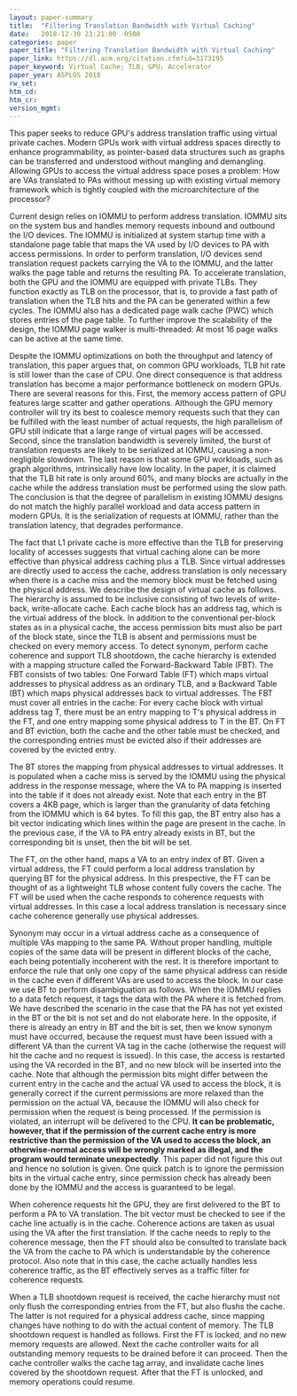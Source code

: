 ```yaml
---
layout: paper-summary
title:  "Filtering Translation Bandwidth with Virtual Caching"
date:   2018-12-30 23:21:00 -0500
categories: paper
paper_title: "Filtering Translation Bandwidth with Virtual Caching"
paper_link: https://dl.acm.org/citation.cfm?id=3173195
paper_keyword: Virtual Cache; TLB; GPU; Accelerator
paper_year: ASPLOS 2018
rw_set: 
htm_cd: 
htm_cr: 
version_mgmt: 
---
```


This paper seeks to reduce GPU's address translation traffic using virtual private caches. Modern GPUs work with
virtual address spaces directly to enhance programmability, as pointer-based data structures such as graphs can be 
transferred and understood without mangling and demangling. Allowing GPUs to access the virtual address space poses a 
problem: How are VAs translated to PAs without messing up with existing virtual memory framework which is tightly coupled
with the microarchitecture of the processor? 

Current design relies on IOMMU to perform address translation. IOMMU sits on the system bus and handles memory requests 
inbound and outbound the I/O devices. The IOMMU is initialized at system startup time with a standalone page table that
maps the VA used by I/O devices to PA with access permissions. In order to perform translation, I/O devices send translation
request packets carrying the VA to the IOMMU, and the latter walks the page table and returns the resulting PA. To accelerate
translation, both the GPU and the IOMMU are equipped with private TLBs. They function exactly as TLB on the processor, that is,
to provide a fast path of translation when the TLB hits and the PA can be generated within a few cycles. The IOMMU also 
has a dedicated page walk cache (PWC) which stores entries of the page table. To further improve the scalability of the design,
the IOMMU page walker is multi-threaded: At most 16 page walks can be active at the same time. 

Despite the IOMMU optimizations on both the throughput and latency of translation, this paper argues that, on common GPU 
workloads, TLB hit rate is still lower than the case of CPU. One direct consequence is that address translation has become a 
major performance bottleneck on modern GPUs. There are several reasons for this. First, the memory access pattern of GPU 
features large scatter and gather operations. Although the GPU memory controller will try its best to coalesce memory 
requests such that they can be fulfilled with the least number of actual requests, the high parallelism of GPU still 
indicate that a large range of virtual pages will be accessed. Second, since the translation bandwidth is severely limited, 
the burst of translation requests are likely to be serialized at IOMMU, causing a non-negligible slowdown. The last reason
is that some GPU workloads, such as graph algorithms, intrinsically have low locality. In the paper, it is claimed that
the TLB hit rate is only around 60%, and many blocks are actually in the cache while the address translation must be 
performed using the slow path. The conclusion is that the degree of parallelism in existing IOMMU designs do not 
match the highly parallel workload and data access pattern in modern GPUs. It is the serialization of requests at IOMMU,
rather than the translation latency, that degrades performance.

The fact that L1 private cache is more effective than the TLB for preserving locality of accesses suggests that virtual
caching alone can be more effective than physical address caching plus a TLB. Since virtual addresses are directly
used to access the cache, address translation is only necessary when there is a cache miss and the memory block must
be fetched using the physical address. We describe the design of virtual cache as follows. The hierarchy is assumed to 
be inclusive consisting of two levels of write-back, write-allocate cache. Each cache block has an address tag, which is the 
virtual address of the block. In addition to the conventional per-block states as in a physical cache, the access 
permission bits must also be part of the block state, since the TLB is absent and permissions must be checked on every 
memory access. To detect synonym, perform cache coherence and support TLB shootdown, the cache hierarchy is extended 
with a mapping structure called the Forward-Backward Table (FBT). The FBT consists of two tables: One Forward Table (FT)
which maps virtual addresses to physical address as an ordinary TLB, and a Backward Table (BT) which maps physical
addresses back to virtual addresses. The FBT must cover all entries in the cache: For every cache block with virtual 
address tag T, there must be an entry mapping to T's physical address in the FT, and one entry mapping some physical 
address to T in the BT. On FT and BT eviction, both the cache and the other table must be checked, and the corresponding
entries must be evicted also if their addresses are covered by the evicted entry. 

The BT stores the mapping from physical addresses to virtual addresses. It is populated when a cache miss is served by 
the IOMMU using the physical address in the response message, where the VA to PA mapping is inserted into the table if
it does not already exist. Note that each entry in the BT covers a 4KB page, which is larger than the granularity of 
data fetching from the IOMMU which is 64 bytes. To fill this gap, the BT entry also has a bit vector indicating which 
lines within the page are present in the cache. In the previous case, if the VA to PA entry already exists in BT, 
but the corresponding bit is unset, then the bit will be set.

The FT, on the other hand, maps a VA to an entry index of BT. Given a virtual address, the FT could perform a 
local address translation by querying BT for the physical address. In this prespective, the FT can be thought of 
as a lightweight TLB whose content fully covers the cache. The FT will be used when the cache responds to coherence
requests with virtual addresses. In this case a local address translation is necessary since cache coherence 
generally use physical addresses.

Synonym may occur in a virtual address cache as a consequence of multiple VAs mapping to the same PA. Without proper 
handling, multiple copies of the same data will be present in different blocks of the cache, each being potentially 
incoherent with the rest. It is therefore important to enforce the rule that only one copy of the same physical address 
can reside in the cache even if different VAs are used to access the block. In our case we use BT to perform disambiguation 
as follows. When the IOMMU replies to a data fetch request, it tags the data with the PA where it is fetched from.
We have described the scenario in the case that the PA has not yet existed in the BT or the bit is not set and do not 
elaborate here. In the opposite, if there is already an entry in BT and the bit is set, then we know synonym must have 
occurred, because the request must have been issued with a different VA than the current VA tag in the cache (otherwise 
the request will hit the cache and no request is issued). In this case, the access is restarted using the VA recorded 
in the BT, and no new block will be inserted into the cache. Note that although the permission bits might differ
between the current entry in the cache and the actual VA used to access the block, it is generally correct if the 
current permissions are more relaxed than the permission on the actual VA, because the IOMMU will also check for 
permission when the request is being processed. If the permission is violated, an interrupt will be delivered to the 
CPU. **It can be problematic, however, that if the permission of the current cache entry is more restrictive than 
the permission of the VA used to access the block, an otherwise-normal access will be wrongly marked as illegal,
and the program would terminate unexpectedly**. This paper did not figure this out and hence no solution is given.
One quick patch is to ignore the permission bits in the virtual cache entry, since permission check has already
been done by the IOMMU and the access is guaranteed to be legal.

When coherence requests hit the GPU, they are first delivered to the BT to perform a PA to VA translation. The bit 
vector must be checked to see if the cache line actually is in the cache. Coherence actions are taken as usual
using the VA after the first translation. If the cache needs to reply to the coherence message, then the FT
should also be consulted to translate back the VA from the cache to PA which is understandable by the coherence protocol.
Also note that in this case, the cache actually handles less coherence traffic, as the BT effectively serves as a 
traffic filter for coherence requests.

When a TLB shootdown request is received, the cache hierarchy must not only flush the corresponding entries from the 
FT, but also flushs the cache. The latter is not required for a physical address cache, since mapping changes have 
nothing to do with the actual content of memory. The TLB shootdown request is handled as follows. First the FT is 
locked, and no new memory requests are allowed. Next the cache controller waits for all outstanding memory requests to 
be drained before it can proceed. Then the cache controller walks the cache tag array, and invalidate cache lines
covered by the shootdown request. After that the FT is unlocked, and memory operations could resume.
